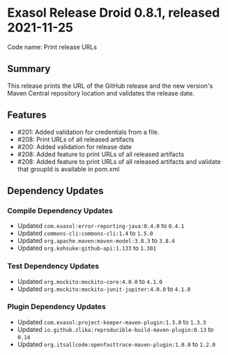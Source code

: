 # Exasol Release Droid 0.8.1, released 2021-11-25

Code name: Print release URLs

## Summary

This release prints the URL of the GitHub release and the new version's Maven Central repository location and validates the release date.

## Features

* #201: Added validation for credentials from a file.
* #208: Print URLs of all released artifacts
* #200: Added validation for release date
* #208: Added feature to print URLs of all released artifacts
* #208: Added feature to print URLs of all released artifacts and validate that groupId is available in pom.xml

## Dependency Updates

### Compile Dependency Updates

* Updated `com.exasol:error-reporting-java:0.4.0` to `0.4.1`
* Updated `commons-cli:commons-cli:1.4` to `1.5.0`
* Updated `org.apache.maven:maven-model:3.8.3` to `3.8.4`
* Updated `org.kohsuke:github-api:1.133` to `1.301`

### Test Dependency Updates

* Updated `org.mockito:mockito-core:4.0.0` to `4.1.0`
* Updated `org.mockito:mockito-junit-jupiter:4.0.0` to `4.1.0`

### Plugin Dependency Updates

* Updated `com.exasol:project-keeper-maven-plugin:1.3.0` to `1.3.3`
* Updated `io.github.zlika:reproducible-build-maven-plugin:0.13` to `0.14`
* Updated `org.itsallcode:openfasttrace-maven-plugin:1.0.0` to `1.2.0`
